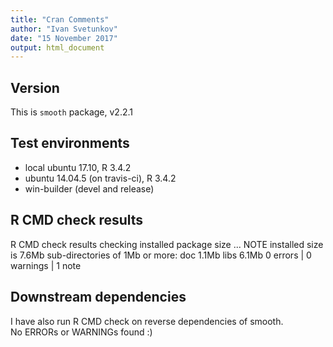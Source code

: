 ```yaml
---
title: "Cran Comments"
author: "Ivan Svetunkov"
date: "15 November 2017"
output: html_document
---
```

## Version
This is ``smooth`` package, v2.2.1

## Test environments
* local ubuntu 17.10, R 3.4.2
* ubuntu 14.04.5 (on travis-ci), R 3.4.2
* win-builder (devel and release)

## R CMD check results
R CMD check results
checking installed package size ... NOTE
  installed size is  7.6Mb
  sub-directories of 1Mb or more:
    doc    1.1Mb
    libs   6.1Mb
0 errors | 0 warnings | 1 note

## Downstream dependencies
I have also run R CMD check on reverse dependencies of smooth.  
No ERRORs or WARNINGs found :)
